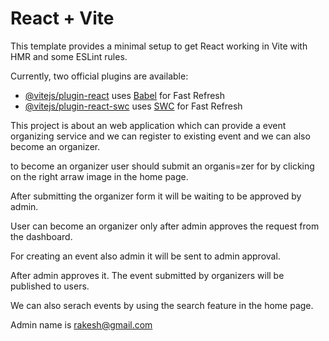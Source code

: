 # React + Vite

This template provides a minimal setup to get React working in Vite with HMR and some ESLint rules.

Currently, two official plugins are available:

- [@vitejs/plugin-react](https://github.com/vitejs/vite-plugin-react/blob/main/packages/plugin-react/README.md) uses [Babel](https://babeljs.io/) for Fast Refresh
- [@vitejs/plugin-react-swc](https://github.com/vitejs/vite-plugin-react-swc) uses [SWC](https://swc.rs/) for Fast Refresh

This project is about an web application which can provide a event organizing service and we can register to existing event and we can also become an organizer.

to become an organizer user should submit an organis=zer for by clicking on the right arraw image in the home page.

After submitting the organizer form it will be waiting to be approved by admin.

User can become an organizer only after admin approves the request from the dashboard.

For creating an event also admin it will be sent to admin approval.

After admin approves it. The event submitted by organizers will be published to users.

We can also serach events by using the search feature in the home page.

Admin name is rakesh@gmail.com
